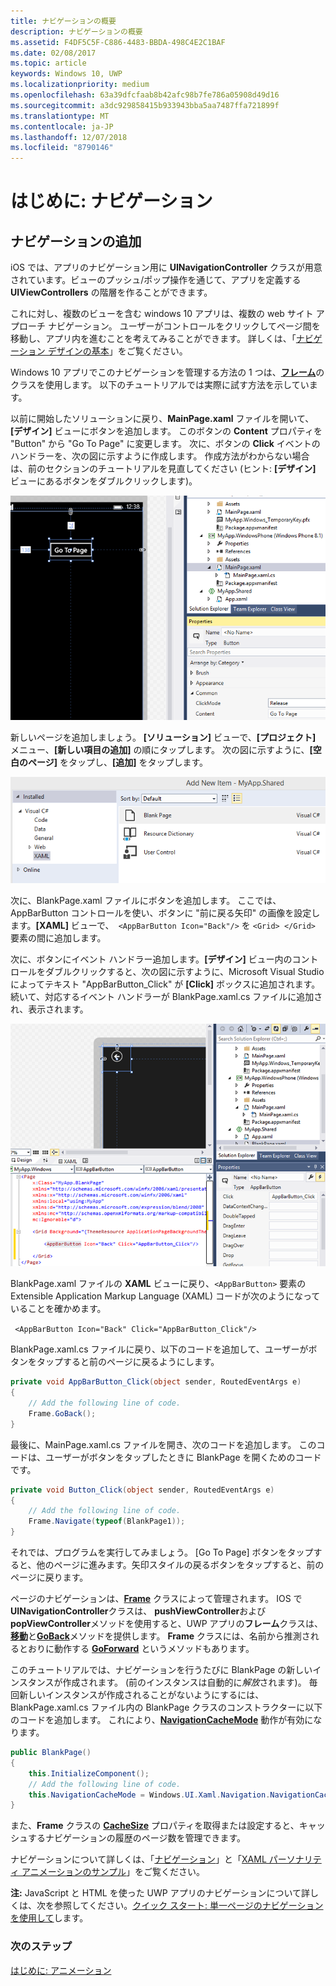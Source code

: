 ```yaml
---
title: ナビゲーションの概要
description: ナビゲーションの概要
ms.assetid: F4DF5C5F-C886-4483-BBDA-498C4E2C1BAF
ms.date: 02/08/2017
ms.topic: article
keywords: Windows 10, UWP
ms.localizationpriority: medium
ms.openlocfilehash: 63a39dfcfaab8b42afc98b7fe786a05908d49d16
ms.sourcegitcommit: a3dc929858415b933943bba5aa7487ffa721899f
ms.translationtype: MT
ms.contentlocale: ja-JP
ms.lasthandoff: 12/07/2018
ms.locfileid: "8790146"
---
```

# <a name="getting-started-navigation"></a>はじめに: ナビゲーション


## <a name="adding-navigation"></a>ナビゲーションの追加

iOS では、アプリのナビゲーション用に **UINavigationController** クラスが用意されています。ビューのプッシュ/ポップ操作を通じて、アプリを定義する **UIViewControllers** の階層を作ることができます。

これに対し、複数のビューを含む windows 10 アプリは、複数の web サイト アプローチ ナビゲーション。 ユーザーがコントロールをクリックしてページ間を移動し、アプリ内を進むことを考えてみることができます。 詳しくは、「[ナビゲーション デザインの基本](https://msdn.microsoft.com/library/windows/apps/dn958438)」をご覧ください。

Windows 10 アプリでこのナビゲーションを管理する方法の 1 つは、[**フレーム**](https://msdn.microsoft.com/library/windows/apps/br242682)のクラスを使用します。 以下のチュートリアルでは実際に試す方法を示しています。

以前に開始したソリューションに戻り、**MainPage.xaml** ファイルを開いて、**[デザイン]** ビューにボタンを追加します。 このボタンの **Content** プロパティを "Button" から "Go To Page" に変更します。 次に、ボタンの **Click** イベントのハンドラーを、次の図に示すように作成します。 作成方法がわからない場合は、前のセクションのチュートリアルを見直してください (ヒント: **[デザイン]** ビューにあるボタンをダブルクリックします)。

![Visual Studio でのボタンとそのクリック イベントの追加](images/ios-to-uwp/vs-go-to-page.png)

新しいページを追加しましょう。 **[ソリューション]** ビューで、**[プロジェクト]** メニュー、**[新しい項目の追加]** の順にタップします。 次の図に示すように、**[空白のページ]** をタップし、**[追加]** をタップします。

![Visual Studio での新しいページの追加](images/ios-to-uwp/vs-add-new-page.png)

次に、BlankPage.xaml ファイルにボタンを追加します。 ここでは、AppBarButton コントロールを使い、ボタンに "前に戻る矢印" の画像を設定します。**[XAML]** ビューで、` <AppBarButton Icon="Back"/>` を `<Grid> </Grid>` 要素の間に追加します。

次に、ボタンにイベント ハンドラー追加します。**[デザイン]** ビュー内のコントロールをダブルクリックすると、次の図に示すように、Microsoft Visual Studio によってテキスト "AppBarButton\_Click" が **[Click]** ボックスに追加されます。続いて、対応するイベント ハンドラーが BlankPage.xaml.cs ファイルに追加され、表示されます。

![Visual Studio での戻るボタンとそのクリック イベントの追加](images/ios-to-uwp/vs-add-back-button.png)

BlankPage.xaml ファイルの **XAML** ビューに戻り、`<AppBarButton>` 要素の Extensible Application Markup Language (XAML) コードが次のようになっていることを確かめます。

` <AppBarButton Icon="Back" Click="AppBarButton_Click"/>`

BlankPage.xaml.cs ファイルに戻り、以下のコードを追加して、ユーザーがボタンをタップすると前のページに戻るようにします。

```csharp
private void AppBarButton_Click(object sender, RoutedEventArgs e)
{
    // Add the following line of code.    
    Frame.GoBack();
}
```

最後に、MainPage.xaml.cs ファイルを開き、次のコードを追加します。 このコードは、ユーザーがボタンをタップしたときに BlankPage を開くためのコードです。

```csharp
private void Button_Click(object sender, RoutedEventArgs e)
{
    // Add the following line of code.
    Frame.Navigate(typeof(BlankPage1));
}
```

それでは、プログラムを実行してみましょう。 [Go To Page] ボタンをタップすると、他のページに進みます。矢印スタイルの戻るボタンをタップすると、前のページに戻ります。

ページのナビゲーションは、[**Frame**](https://msdn.microsoft.com/library/windows/apps/br242682) クラスによって管理されます。 IOS で**UINavigationController**クラスは、 **pushViewController**および**popViewController**メソッドを使用すると、UWP アプリの**フレーム**クラスは、[**移動**](https://msdn.microsoft.com/library/windows/apps/br242694)と[**GoBack**](https://msdn.microsoft.com/library/windows/apps/dn996568)メソッドを提供します。 **Frame** クラスには、名前から推測されるとおりに動作する [**GoForward**](https://msdn.microsoft.com/library/windows/apps/br242693) というメソッドもあります。

このチュートリアルでは、ナビゲーションを行うたびに BlankPage の新しいインスタンスが作成されます。 (前のインスタンスは自動的に*解放*されます)。 毎回新しいインスタンスが作成されることがないようにするには、BlankPage.xaml.cs ファイル内の BlankPage クラスのコンストラクターに以下のコードを追加します。 これにより、[**NavigationCacheMode**](https://msdn.microsoft.com/library/windows/apps/br227506) 動作が有効になります。

```csharp
public BlankPage()
{
    this.InitializeComponent();
    // Add the following line of code.
    this.NavigationCacheMode = Windows.UI.Xaml.Navigation.NavigationCacheMode.Enabled;
}
```

また、**Frame** クラスの [**CacheSize**](https://msdn.microsoft.com/library/windows/apps/br242683) プロパティを取得または設定すると、キャッシュするナビゲーションの履歴のページ数を管理できます。

ナビゲーションについて詳しくは、「[ナビゲーション](https://msdn.microsoft.com/library/windows/apps/mt187344)」と「[XAML パーソナリティ アニメーションのサンプル](http://go.microsoft.com/fwlink/p/?LinkID=242401)」をご覧ください。

**注:** JavaScript と HTML を使った UWP アプリのナビゲーションについて詳しくは、次を参照してください。[クイック スタート: 単一ページのナビゲーションを使用して](https://msdn.microsoft.com/library/windows/apps/hh452768)します。
 
### <a name="next-step"></a>次のステップ

[はじめに: アニメーション](getting-started-animation.md)

